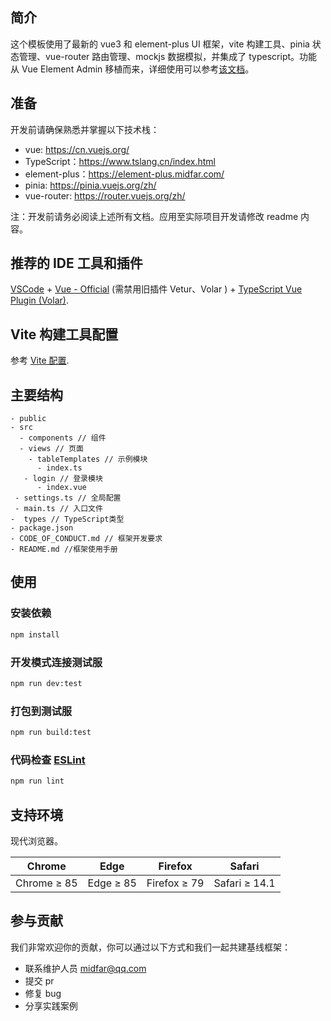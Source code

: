 ## 简介

这个模板使用了最新的 vue3 和 element-plus UI 框架，vite 构建工具、pinia 状态管理、vue-router 路由管理、mockjs 数据模拟，并集成了 typescript。功能从 Vue Element Admin 移植而来，详细使用可以参考[该文档](https://vue3-element-admin-site.midfar.com/zh/guide/essentials/router-and-nav.html)。

## 准备

开发前请确保熟悉并掌握以下技术栈：

- vue: https://cn.vuejs.org/
- TypeScript：https://www.tslang.cn/index.html
- element-plus：https://element-plus.midfar.com/
- pinia: https://pinia.vuejs.org/zh/
- vue-router: https://router.vuejs.org/zh/

注：开发前请务必阅读上述所有文档。应用至实际项目开发请修改 readme 内容。

## 推荐的 IDE 工具和插件

[VSCode](https://code.visualstudio.com/) + [Vue - Official](https://marketplace.visualstudio.com/items?itemName=Vue.volar) (需禁用旧插件 Vetur、Volar ) + [TypeScript Vue Plugin (Volar)](https://marketplace.visualstudio.com/items?itemName=Vue.vscode-typescript-vue-plugin).

## Vite 构建工具配置

参考 [Vite 配置](https://vitejs.dev/config/).

## 主要结构

```
- public
- src
  - components // 组件
  - views // 页面
    - tableTemplates // 示例模块
	  - index.ts
   - login // 登录模块
	  - index.vue
 - settings.ts // 全局配置
 - main.ts // 入口文件
-  types // TypeScript类型
- package.json
- CODE_OF_CONDUCT.md // 框架开发要求
- README.md //框架使用手册
```

## 使用

### 安装依赖

```sh
npm install
```

### 开发模式连接测试服

```sh
npm run dev:test
```

### 打包到测试服

```sh
npm run build:test
```

### 代码检查 [ESLint](https://eslint.org/)

```sh
npm run lint
```

## 支持环境

现代浏览器。

| Chrome      | Edge      | Firefox      | Safari        |
| ----------- | --------- | ------------ | ------------- |
| Chrome ≥ 85 | Edge ≥ 85 | Firefox ≥ 79 | Safari ≥ 14.1 |

## 参与贡献

我们非常欢迎你的贡献，你可以通过以下方式和我们一起共建基线框架：

- 联系维护人员 midfar@qq.com
- 提交 pr
- 修复 bug
- 分享实践案例
